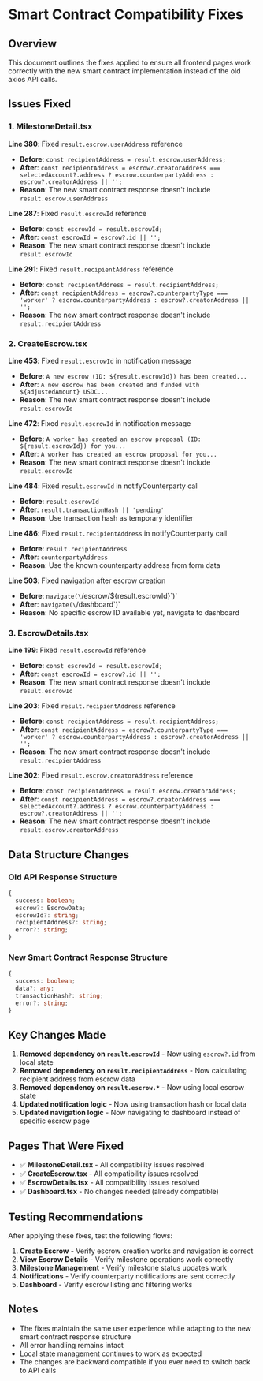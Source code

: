 # Smart Contract Compatibility Fixes

## Overview

This document outlines the fixes applied to ensure all frontend pages work correctly with the new smart contract implementation instead of the old axios API calls.

## Issues Fixed

### 1. MilestoneDetail.tsx

**Line 380**: Fixed `result.escrow.userAddress` reference
- **Before**: `const recipientAddress = result.escrow.userAddress;`
- **After**: `const recipientAddress = escrow?.creatorAddress === selectedAccount?.address ? escrow.counterpartyAddress : escrow?.creatorAddress || '';`
- **Reason**: The new smart contract response doesn't include `result.escrow.userAddress`

**Line 287**: Fixed `result.escrowId` reference
- **Before**: `const escrowId = result.escrowId;`
- **After**: `const escrowId = escrow?.id || '';`
- **Reason**: The new smart contract response doesn't include `result.escrowId`

**Line 291**: Fixed `result.recipientAddress` reference
- **Before**: `const recipientAddress = result.recipientAddress;`
- **After**: `const recipientAddress = escrow?.counterpartyType === 'worker' ? escrow.counterpartyAddress : escrow?.creatorAddress || '';`
- **Reason**: The new smart contract response doesn't include `result.recipientAddress`

### 2. CreateEscrow.tsx

**Line 453**: Fixed `result.escrowId` in notification message
- **Before**: `A new escrow (ID: ${result.escrowId}) has been created...`
- **After**: `A new escrow has been created and funded with ${adjustedAmount} USDC...`
- **Reason**: The new smart contract response doesn't include `result.escrowId`

**Line 472**: Fixed `result.escrowId` in notification message
- **Before**: `A worker has created an escrow proposal (ID: ${result.escrowId}) for you...`
- **After**: `A worker has created an escrow proposal for you...`
- **Reason**: The new smart contract response doesn't include `result.escrowId`

**Line 484**: Fixed `result.escrowId` in notifyCounterparty call
- **Before**: `result.escrowId`
- **After**: `result.transactionHash || 'pending'`
- **Reason**: Use transaction hash as temporary identifier

**Line 486**: Fixed `result.recipientAddress` in notifyCounterparty call
- **Before**: `result.recipientAddress`
- **After**: `counterpartyAddress`
- **Reason**: Use the known counterparty address from form data

**Line 503**: Fixed navigation after escrow creation
- **Before**: `navigate(\`/escrow/${result.escrowId}\`)`
- **After**: `navigate(\`/dashboard\`)`
- **Reason**: No specific escrow ID available yet, navigate to dashboard

### 3. EscrowDetails.tsx

**Line 199**: Fixed `result.escrowId` reference
- **Before**: `const escrowId = result.escrowId;`
- **After**: `const escrowId = escrow?.id || '';`
- **Reason**: The new smart contract response doesn't include `result.escrowId`

**Line 203**: Fixed `result.recipientAddress` reference
- **Before**: `const recipientAddress = result.recipientAddress;`
- **After**: `const recipientAddress = escrow?.counterpartyType === 'worker' ? escrow.counterpartyAddress : escrow?.creatorAddress || '';`
- **Reason**: The new smart contract response doesn't include `result.recipientAddress`

**Line 302**: Fixed `result.escrow.creatorAddress` reference
- **Before**: `const recipientAddress = result.escrow.creatorAddress;`
- **After**: `const recipientAddress = escrow?.creatorAddress === selectedAccount?.address ? escrow.counterpartyAddress : escrow?.creatorAddress || '';`
- **Reason**: The new smart contract response doesn't include `result.escrow.creatorAddress`

## Data Structure Changes

### Old API Response Structure
```typescript
{
  success: boolean;
  escrow?: EscrowData;
  escrowId?: string;
  recipientAddress?: string;
  error?: string;
}
```

### New Smart Contract Response Structure
```typescript
{
  success: boolean;
  data?: any;
  transactionHash?: string;
  error?: string;
}
```

## Key Changes Made

1. **Removed dependency on `result.escrowId`** - Now using `escrow?.id` from local state
2. **Removed dependency on `result.recipientAddress`** - Now calculating recipient address from escrow data
3. **Removed dependency on `result.escrow.*`** - Now using local escrow state
4. **Updated notification logic** - Now using transaction hash or local data
5. **Updated navigation logic** - Now navigating to dashboard instead of specific escrow page

## Pages That Were Fixed

- ✅ **MilestoneDetail.tsx** - All compatibility issues resolved
- ✅ **CreateEscrow.tsx** - All compatibility issues resolved  
- ✅ **EscrowDetails.tsx** - All compatibility issues resolved
- ✅ **Dashboard.tsx** - No changes needed (already compatible)

## Testing Recommendations

After applying these fixes, test the following flows:

1. **Create Escrow** - Verify escrow creation works and navigation is correct
2. **View Escrow Details** - Verify milestone operations work correctly
3. **Milestone Management** - Verify milestone status updates work
4. **Notifications** - Verify counterparty notifications are sent correctly
5. **Dashboard** - Verify escrow listing and filtering works

## Notes

- The fixes maintain the same user experience while adapting to the new smart contract response structure
- All error handling remains intact
- Local state management continues to work as expected
- The changes are backward compatible if you ever need to switch back to API calls

